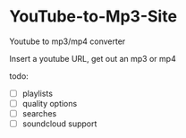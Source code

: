 # YouTube-to-Mp3-Site
Youtube to mp3/mp4 converter

Insert a youtube URL, get out an mp3 or mp4

todo:

 - [ ] playlists  
 - [ ] quality options
 - [ ] searches
 - [ ] soundcloud support
